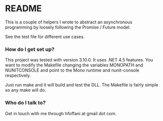 # README #

This is a couple of helpers I wrote to abstract
an asynchronous programming by loosely following
the Promise / Future model.

See the test file for different use cases.


### How do I get set up? ###

This project was tested with version 3.10.0. It uses .NET 4.5 features.
You want to modify the Makefile changing the variables MONOPATH and NUNITCONSOLE and point to the Mono runtime and nunit-console respectively. 

Just run make and it will build and test the DLL. The Makefile is fairly simple so any make will do.


### Who do I talk to? ###

Get in touch with me through hfoffani at gmail dot com.

